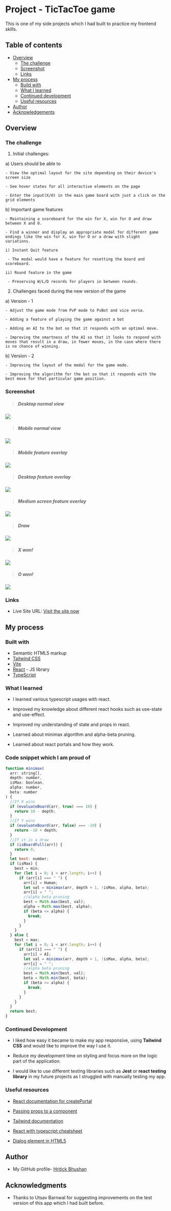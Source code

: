 # Project - TicTacToe game

This is one of my side projects which I had built to practice my frontend skills.

## Table of contents

- [Overview](#overview)
    + [The challenge](#the-challenge)
    + [Screenshot](#screenshot)
    + [Links](#links) 
- [My process](#my-process)
    + [Build with](#built-with)
    + [What I learned](#what-i-learned)
    + [Continued development](#continued-development)
    + [Useful resources](#useful-resources) 
- [Author](#author) 
- [Acknowledgements](#acknowledgements)

## Overview

 ### The challenge

  1. Initial challenges:

   a) Users should be able to

    - View the optimal layout for the site depending on their device's screen size

    - See hover states for all interactive elements on the page

    - Enter the input(X/O) in the main game board with just a click on the grid elements

   b) Important game features

    - Maintaining a scoreboard for the win for X, win for O and draw between X and O.

    - Find a winner and display an appropriate modal for different game endings like the win for X, win for O or a draw with slight variations.

    i) Instant Quit feature

     - The modal would have a feature for resetting the board and scoreboard.

    ii) Round feature in the game

     - Preserving W/L/D records for players in between rounds.

  2. Challenges faced during the new version of the game

   a) Version - 1

    - Adjust the game mode from PvP mode to PvBot and vice versa.

    - Adding a feature of playing the game against a bot

    - Adding an AI to the bot so that it responds with an optimal move.

    - Improving the smartness of the AI so that it looks to respond with moves that result in a draw, in fewer moves, in the case where there is no chance of winning.

   b) Version - 2

    - Improving the layout of the modal for the game mode.

    - Improving the algorithm for the bot so that it responds with the best move for that particular game position.

### Screenshot

> ##### Desktop normal view 

![](./public/screenshot-desktop.png)

> ##### Mobile normal view

![](./public/screenshot-mobile.png)

> ##### Mobile feature overlay

![](./public/mobile-overlay.png)

> ##### Desktop feature overlay

![](./public/desktop-overlay.png)

> ##### Medium screen feature overlay

![](./public/medium-sized-screen-overlay.png)

> ##### Draw

![](./public/draw.png)

> ##### X won!

![](./public/X%20won!.png)

> ##### O won!

![](./public/O%20won!.png)

### Links

 - Live Site URL: [Visit the site now](https://tic-tac-toe-vite.vercel.app)

## My process

### Built with

 - Semantic HTML5 markup
 - [Tailwind CSS][Tailwind site]
 - [Vite][ Vite site]
 - [React][React beta docs] - JS library
 - [TypeScript][Typescript docs]


### What I learned

 - I learned various typescript usages with react.
 
 - Improved my knowledge about different react hooks such as use-state and use-effect.

 - Improved my understanding of state and props in react.

 - Learned about minimax algorithm and alpha-beta pruning.

 - Learned about react portals and how they work.


### Code snippet which I am proud of 

```js
function minimax(
  arr: string[],
  depth: number,
  isMax: boolean,
  alpha: number,
  beta: number
) {
  //If X wins
  if (evaluateBoard(arr, true) === 10) {
    return 10 - depth;
  }
  //If Y wins
  if (evaluateBoard(arr, false) === -10) {
    return -10 + depth;
  }
  //If it is a draw
  if (isBoardFull(arr)) {
    return 0;
  }
  let best: number;
  if (isMax) {
    best = min;
    for (let i = 0; i < arr.length; i++) {
      if (arr[i] === " ") {
        arr[i] = Human;
        let val = minimax(arr, depth + 1, !isMax, alpha, beta);
        arr[i] = " ";
        //alpha beta pruning
        best = Math.max(best, val);
        alpha = Math.max(best, alpha);
        if (beta <= alpha) {
          break;
        }
      }
    }
  } else {
    best = max;
    for (let i = 0; i < arr.length; i++) {
      if (arr[i] === " ") {
        arr[i] = AI;
        let val = minimax(arr, depth + 1, !isMax, alpha, beta);
        arr[i] = " ";
        //alpha beta pruning
        best = Math.min(best, val);
        beta = Math.min(best, beta);
        if (beta <= alpha) {
          break;
        }
      }
    }
  }
  return best;
}
```

### Continued Development

 - I liked how easy it became to make my app responsive, using **Tailwind CSS** and would like to improve the way I use it.

 - Reduce my development time on styling and focus more on the logic part of the application.

 - I would like to use different testing libraries such as **Jest** or **react testing library** in my future projects as I struggled with manually testing my app.


### Useful resources

 - [React documentation for createPortal][React docs portals section]

 - [Passing props to a component][React docs props section]

 - [Tailwind documentation][Tailwind site]

 - [React with typescript cheatsheet][Typescript react cheatsheet blog]

 - [Dialog element in HTML5][Dialog element docs]


## Author

 - My GitHub profile- [Hritick Bhushan][GithubProfile]

## Acknowledgments

 - Thanks to Utsav Barnwal for suggesting improvements on the test version of this app which I had built before. 

<!-- Link extractions:  -->
[GithubProfile]: https://github.com/hrk-berserker27
[Dialog element docs]: https://developer.mozilla.org/en-US/docs/Web/HTML/Element/dialog
[Typescript react cheatsheet blog]: https://blog.bitsrc.io/react-with-typescript-cheatsheet-9dd891dc5bfe
[Tailwind site]: https://tailwindcss.com
[React docs props section]: https://beta.reactjs.org/learn/passing-props-to-a-component
[React docs portals section]: https://beta.reactjs.org/reference/react-dom/createPortal
[Vite site]: https://vitejs.dev
[React beta docs]: https://beta.reactjs.org/
[Typescript docs]: https://typescriptlang.org
